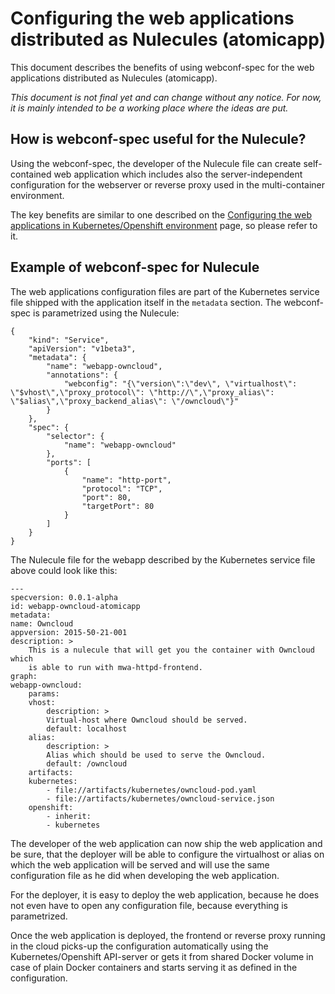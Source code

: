 # Configuring the web applications distributed as Nulecules (atomicapp)

This document describes the benefits of using webconf-spec for the web applications distributed as Nulecules (atomicapp).

*This document is not final yet and can change without any notice. For now, it is mainly intended to be a working place where the ideas are put.*

## How is webconf-spec useful for the Nulecule?

Using the webconf-spec, the developer of the Nulecule file can create self-contained web application which includes also the server-independent configuration for the webserver or reverse proxy used in the multi-container environment.

The key benefits are similar to one described on the [Configuring the web applications in Kubernetes/Openshift environment](example-kubernetes-openshift.md) page, so please refer to it.

## Example of webconf-spec for Nulecule

The web applications configuration files are part of the Kubernetes service file shipped with the application itself in the `metadata` section. The webconf-spec is parametrized using the Nulecule:

    {
        "kind": "Service",
        "apiVersion": "v1beta3",
        "metadata": {
            "name": "webapp-owncloud",
            "annotations": {
                "webconfig": "{\"version\":\"dev\", \"virtualhost\": \"$vhost\",\"proxy_protocol\": \"http://\",\"proxy_alias\": \"$alias\",\"proxy_backend_alias\": \"/owncloud\"}"
            }
        },
        "spec": {
            "selector": {
                "name": "webapp-owncloud"
            },
            "ports": [
                {
                    "name": "http-port",
                    "protocol": "TCP",
                    "port": 80,
                    "targetPort": 80
                }
            ]
        }
    }

The Nulecule file for the webapp described by the Kubernetes service file above could look like this:

    ---
    specversion: 0.0.1-alpha
    id: webapp-owncloud-atomicapp
    metadata:
    name: Owncloud
    appversion: 2015-50-21-001
    description: >
        This is a nulecule that will get you the container with Owncloud which
        is able to run with mwa-httpd-frontend.
    graph:
    webapp-owncloud:
        params:
        vhost:
            description: >
            Virtual-host where Owncloud should be served.
            default: localhost
        alias:
            description: >
            Alias which should be used to serve the Owncloud.
            default: /owncloud
        artifacts:
        kubernetes:
            - file://artifacts/kubernetes/owncloud-pod.yaml
            - file://artifacts/kubernetes/owncloud-service.json
        openshift:
            - inherit:
            - kubernetes

The developer of the web application can now ship the web application and be sure, that the deployer will be able to configure the virtualhost or alias on which the web application will be served and will use the same configuration file as he did when developing the web application.

For the deployer, it is easy to deploy the web application, because he does not even have to open any configuration file, because everything is parametrized.

Once the web application is deployed, the frontend or reverse proxy running in the cloud picks-up the configuration automatically using the Kubernetes/Openshift API-server or gets it from shared Docker volume in case of plain Docker containers and starts serving it as defined in the configuration.